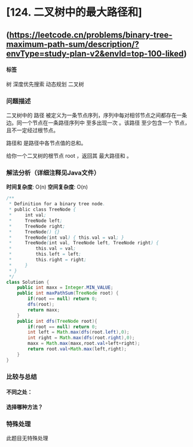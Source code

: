 # [124. 二叉树中的最大路径和] 
## (https://leetcode.cn/problems/binary-tree-maximum-path-sum/description/?envType=study-plan-v2&envId=top-100-liked)

#### **标签** 
树
深度优先搜索
动态规划
二叉树


### 问题描述
二叉树中的 路径 被定义为一条节点序列，序列中每对相邻节点之间都存在一条边。同一个节点在一条路径序列中 至多出现一次 。该路径 至少包含一个 节点，且不一定经过根节点。

路径和 是路径中各节点值的总和。

给你一个二叉树的根节点 root ，返回其 最大路径和 。

### 解法分析（详细注释见Java文件）


**时间复杂度**: O(n)
**空间复杂度**: O(n)
```java
/**
 * Definition for a binary tree node.
 * public class TreeNode {
 *     int val;
 *     TreeNode left;
 *     TreeNode right;
 *     TreeNode() {}
 *     TreeNode(int val) { this.val = val; }
 *     TreeNode(int val, TreeNode left, TreeNode right) {
 *         this.val = val;
 *         this.left = left;
 *         this.right = right;
 *     }
 * }
 */
class Solution {
    public int maxx = Integer.MIN_VALUE;
    public int maxPathSum(TreeNode root) {
        if(root == null) return 0;
        dfs(root);
        return maxx;
    }
    public int dfs(TreeNode root){
        if(root == null) return 0;
        int left = Math.max(dfs(root.left),0);
        int right = Math.max(dfs(root.right),0);
        maxx = Math.max(maxx,root.val+left+right);
        return root.val+Math.max(left,right);
    }
}
```

### 比较与总结
#### 不同之处：

#### 选择哪种方法？


### 特殊处理
此题目无特殊处理
